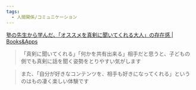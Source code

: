 ```yaml
---
tags:
  - 人間関係/コミュニケーション
---
```

[塾の先生から学んだ、「オススメを真剣に聞いてくれる大人」の存在感 | Books&Apps](https://blog.tinect.jp/?p=88857)

>「真剣に聞いてくれる」「何かを共有出来る」相手だと思うと、子どもの側でも真剣に話を聞く姿勢をとりやすい気がします

>また、「自分が好きなコンテンツを、相手も好きになってくれる」というのはもの凄く楽しい体験です

